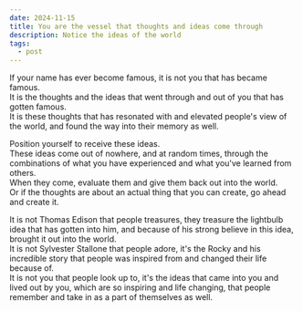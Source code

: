 ```yaml
---
date: 2024-11-15
title: You are the vessel that thoughts and ideas come through
description: Notice the ideas of the world
tags:
  - post
---
```


If your name has ever become famous, it is not you that has became famous.\
It is the thoughts and the ideas that went through and out of you that has gotten famous.\
It is these thoughts that has resonated with and elevated people's view of the world, and found the way into their memory as well. 

Position yourself to receive these ideas.\
These ideas come out of nowhere, and at random times, through the combinations of what you have experienced and what you've learned from others.\
When they come, evaluate them and give them back out into the world.\
Or if the thoughts are about an actual thing that you can create, go ahead and create it.

It is not Thomas Edison that people treasures, they treasure the lightbulb idea that has gotten into him, and because of his strong believe in this idea, brought it out into the world.\
It is not Sylvester Stallone that people adore, it's the Rocky and his incredible story that people was inspired from and changed their life because of.\
It is not you that people look up to, it's the ideas that came into you and lived out by you, which are so inspiring and life changing, that people remember and take in as a part of themselves as well.
